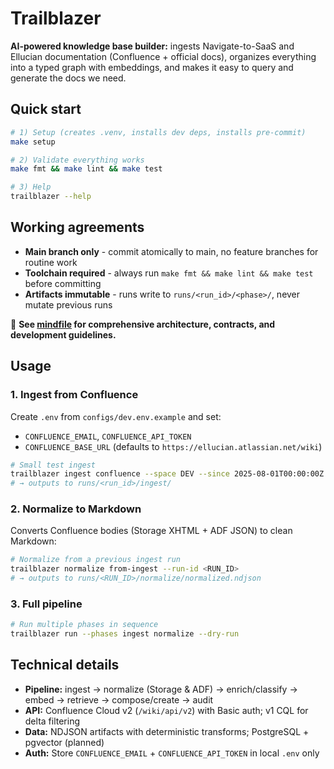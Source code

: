 # Trailblazer

**AI-powered knowledge base builder:** ingests Navigate-to-SaaS and Ellucian 
documentation (Confluence + official docs), organizes everything into a typed 
graph with embeddings, and makes it easy to query and generate the docs we need.

## Quick start

```bash
# 1) Setup (creates .venv, installs dev deps, installs pre-commit)
make setup

# 2) Validate everything works
make fmt && make lint && make test

# 3) Help
trailblazer --help
```

## Working agreements
- **Main branch only** - commit atomically to main, no feature branches for routine work
- **Toolchain required** - always run `make fmt && make lint && make test` before committing
- **Artifacts immutable** - runs write to `runs/<run_id>/<phase>/`, never mutate previous runs

📖 **See [mindfile](docs/2025-08-13-1308-trailblazer-mindfile.md) for comprehensive architecture, contracts, and development guidelines.**

## Usage

### 1. Ingest from Confluence

Create `.env` from `configs/dev.env.example` and set:
- `CONFLUENCE_EMAIL`, `CONFLUENCE_API_TOKEN`  
- `CONFLUENCE_BASE_URL` (defaults to `https://ellucian.atlassian.net/wiki`)

```bash
# Small test ingest
trailblazer ingest confluence --space DEV --since 2025-08-01T00:00:00Z --max-pages 10
# → outputs to runs/<run_id>/ingest/
```

### 2. Normalize to Markdown

Converts Confluence bodies (Storage XHTML + ADF JSON) to clean Markdown:

```bash
# Normalize from a previous ingest run
trailblazer normalize from-ingest --run-id <RUN_ID>
# → outputs to runs/<RUN_ID>/normalize/normalized.ndjson
```

### 3. Full pipeline

```bash
# Run multiple phases in sequence
trailblazer run --phases ingest normalize --dry-run
```

## Technical details

- **Pipeline:** ingest → normalize (Storage & ADF) → enrich/classify → embed → retrieve → compose/create → audit
- **API:** Confluence Cloud v2 (`/wiki/api/v2`) with Basic auth; v1 CQL for delta filtering
- **Data:** NDJSON artifacts with deterministic transforms; PostgreSQL + pgvector (planned)
- **Auth:** Store `CONFLUENCE_EMAIL` + `CONFLUENCE_API_TOKEN` in local `.env` only
